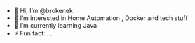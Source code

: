 - 👋 Hi, I’m @brokenek
- 👀 I’m interested in Home Automation , Docker and tech stuff
- 🌱 I’m currently learning Java 
- ⚡ Fun fact: ...

<!---
brokenek/brokenek is a ✨ special ✨ repository because its `README.md` (this file) appears on your GitHub profile.
You can click the Preview link to take a look at your changes.
--->
